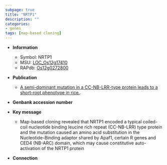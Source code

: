 ```yaml
---
subpage: true
title: "NRTP1"
description: ""
categories:
- genes
tags: [map-based cloning]
---
```


* **Information**  
    + Symbol: NRTP1  
    + MSU: [LOC_Os12g17410](http://rice.plantbiology.msu.edu/cgi-bin/ORF_infopage.cgi?orf=LOC_Os12g17410)  
    + RAPdb: [Os12g0272800](http://rapdb.dna.affrc.go.jp/viewer/gbrowse_details/irgsp1?name=Os12g0272800)  

* **Publication**  
    + [A semi-dominant mutation in a CC-NB-LRR-type protein leads to a short-root phenotype in rice.](N+Y).

* **Genbank accession number**  

* **Key message**  
    + Map-based cloning revealed that NRTP1 encoded a typical coiled-coil nucleotide binding leucine rich repeat (CC-NB-LRR) type protein and the mutation caused an amino acid substitution in the Nucleotide-Binding adaptor shared by Apaf1, certain R genes and CED4 (NB-ARC) domain, which may cause constitutive auto-activation of the NRTP1 protein

* **Connection**  




